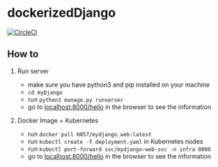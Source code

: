 # dockerizedDjango

[![CircleCI](https://circleci.com/gh/TheOnly-Co/dockerizedDjango.svg?style=svg)](https://circleci.com/gh/TheOnly-Co/dockerizedDjango)

## How to

1. Run server

   - make sure you have python3 and pip installed on your machine
   - `cd myDjango`
   - run `python3 manage.py runserver`
   - go to [localhost:8000/hello](localhost:8000/hello) in the browser to see the information

2. Docker Image + Kubernetes

   - run `docker pull 0857/mydjango_web:latest`
   - run `kubectl create -f deployment.yaml` in Kubernetes nodes
   - run `kubectl port-forward svc/mydjango-web-svc -n infra 8000`
   - go to [localhost:8000/hello](localhost:8000/hello) in the browser to see the information
